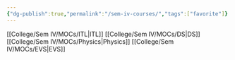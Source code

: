 ```yaml
---
{"dg-publish":true,"permalink":"/sem-iv-courses/","tags":["favorite"]}
---
```


[[College/Sem IV/MOCs/ITL\|ITL]]
[[College/Sem IV/MOCs/DS\|DS]]
[[College/Sem IV/MOCs/Physics\|Physics]]
[[College/Sem IV/MOCs/EVS\|EVS]]

